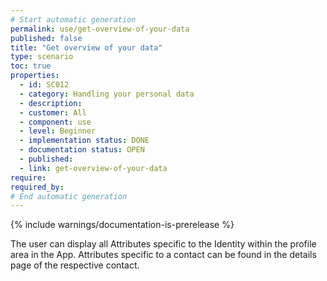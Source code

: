 ```yaml
---
# Start automatic generation
permalink: use/get-overview-of-your-data
published: false
title: "Get overview of your data"
type: scenario
toc: true
properties:
  - id: SC012
  - category: Handling your personal data
  - description:
  - customer: All
  - component: use
  - level: Beginner
  - implementation status: DONE
  - documentation status: OPEN
  - published:
  - link: get-overview-of-your-data
require:
required_by:
# End automatic generation
---
```


{% include warnings/documentation-is-prerelease %}

The user can display all Attributes specific to the Identity within the profile area in the App.
Attributes specific to a contact can be found in the details page of the respective contact.
